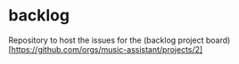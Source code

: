 # backlog
Repository to host the issues for the (backlog project board)[https://github.com/orgs/music-assistant/projects/2]
